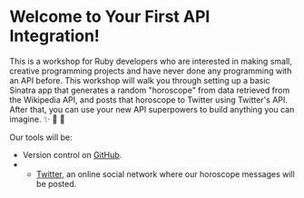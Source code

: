 # Welcome to Your First API Integration!

This is a workshop for Ruby developers who are interested in making small, creative programming projects and have never done any programming with an API before. This workshop will walk you through setting up a basic Sinatra app that generates a random "horoscope" from data retrieved from the Wikipedia API, and posts that horoscope to Twitter using Twitter's API. After that, you can use your new API superpowers to build anything you can imagine. ✨ 🦄 🍕

Our tools will be:

* Version control on [GitHub](https://github.com/).
* * [Twitter](https://twitter.com/), an online social network where our horoscope messages will be posted.



